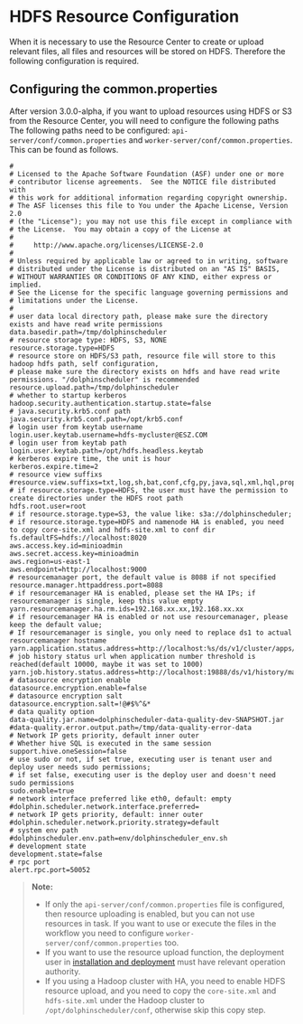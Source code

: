 # HDFS Resource Configuration

When it is necessary to use the Resource Center to create or upload relevant files, all files and resources will be stored on HDFS. Therefore the following configuration is required.

## Configuring the common.properties

After version 3.0.0-alpha, if you want to upload resources using HDFS or S3 from the Resource Center, you will need to configure the following paths The following paths need to be configured: `api-server/conf/common.properties` and `worker-server/conf/common.properties`. This can be found as follows.

```properties
#
# Licensed to the Apache Software Foundation (ASF) under one or more
# contributor license agreements.  See the NOTICE file distributed with
# this work for additional information regarding copyright ownership.
# The ASF licenses this file to You under the Apache License, Version 2.0
# (the "License"); you may not use this file except in compliance with
# the License.  You may obtain a copy of the License at
#
#     http://www.apache.org/licenses/LICENSE-2.0
#
# Unless required by applicable law or agreed to in writing, software
# distributed under the License is distributed on an "AS IS" BASIS,
# WITHOUT WARRANTIES OR CONDITIONS OF ANY KIND, either express or implied.
# See the License for the specific language governing permissions and
# limitations under the License.
#
# user data local directory path, please make sure the directory exists and have read write permissions
data.basedir.path=/tmp/dolphinscheduler
# resource storage type: HDFS, S3, NONE
resource.storage.type=HDFS
# resource store on HDFS/S3 path, resource file will store to this hadoop hdfs path, self configuration,
# please make sure the directory exists on hdfs and have read write permissions. "/dolphinscheduler" is recommended
resource.upload.path=/tmp/dolphinscheduler
# whether to startup kerberos
hadoop.security.authentication.startup.state=false
# java.security.krb5.conf path
java.security.krb5.conf.path=/opt/krb5.conf
# login user from keytab username
login.user.keytab.username=hdfs-mycluster@ESZ.COM
# login user from keytab path
login.user.keytab.path=/opt/hdfs.headless.keytab
# kerberos expire time, the unit is hour
kerberos.expire.time=2
# resource view suffixs
#resource.view.suffixs=txt,log,sh,bat,conf,cfg,py,java,sql,xml,hql,properties,json,yml,yaml,ini,js
# if resource.storage.type=HDFS, the user must have the permission to create directories under the HDFS root path
hdfs.root.user=root
# if resource.storage.type=S3, the value like: s3a://dolphinscheduler;
# if resource.storage.type=HDFS and namenode HA is enabled, you need to copy core-site.xml and hdfs-site.xml to conf dir
fs.defaultFS=hdfs://localhost:8020
aws.access.key.id=minioadmin
aws.secret.access.key=minioadmin
aws.region=us-east-1
aws.endpoint=http://localhost:9000
# resourcemanager port, the default value is 8088 if not specified
resource.manager.httpaddress.port=8088
# if resourcemanager HA is enabled, please set the HA IPs; if resourcemanager is single, keep this value empty
yarn.resourcemanager.ha.rm.ids=192.168.xx.xx,192.168.xx.xx
# if resourcemanager HA is enabled or not use resourcemanager, please keep the default value;
# If resourcemanager is single, you only need to replace ds1 to actual resourcemanager hostname
yarn.application.status.address=http://localhost:%s/ds/v1/cluster/apps/%s
# job history status url when application number threshold is reached(default 10000, maybe it was set to 1000)
yarn.job.history.status.address=http://localhost:19888/ds/v1/history/mapreduce/jobs/%s
# datasource encryption enable
datasource.encryption.enable=false
# datasource encryption salt
datasource.encryption.salt=!@#$%^&*
# data quality option
data-quality.jar.name=dolphinscheduler-data-quality-dev-SNAPSHOT.jar
#data-quality.error.output.path=/tmp/data-quality-error-data
# Network IP gets priority, default inner outer
# Whether hive SQL is executed in the same session
support.hive.oneSession=false
# use sudo or not, if set true, executing user is tenant user and deploy user needs sudo permissions;
# if set false, executing user is the deploy user and doesn't need sudo permissions
sudo.enable=true
# network interface preferred like eth0, default: empty
#dolphin.scheduler.network.interface.preferred=
# network IP gets priority, default: inner outer
#dolphin.scheduler.network.priority.strategy=default
# system env path
#dolphinscheduler.env.path=env/dolphinscheduler_env.sh
# development state
development.state=false
# rpc port
alert.rpc.port=50052
```

> **Note:**
> 
> *  If only the `api-server/conf/common.properties` file is configured, then resource uploading is enabled, but you can not use resources in task. If you want to use or execute the files in the workflow you need to configure `worker-server/conf/common.properties` too.
> * If you want to use the resource upload function, the deployment user in [installation and deployment](../installation/standalone.md) must have relevant operation authority.
> * If you using a Hadoop cluster with HA, you need to enable HDFS resource upload, and you need to copy the `core-site.xml` and `hdfs-site.xml` under the Hadoop cluster to `/opt/dolphinscheduler/conf`, otherwise skip this copy step.
